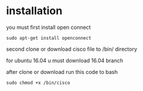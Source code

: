 # installation

you must first install open connect 
```
sudo apt-get install openconnect

```
second clone or download cisco file to /bin/ directory

for ubuntu 16.04 u must download 16.04 branch

after clone or download run this code to bash 
```
sudo chmod +x /bin/cisco
```



